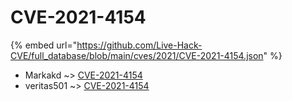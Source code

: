 # CVE-2021-4154
{% embed url="https://github.com/Live-Hack-CVE/full_database/blob/main/cves/2021/CVE-2021-4154.json" %}

* Markakd ~> [CVE-2021-4154](https://www.alice-snow.ru/2021/database/cve-2021-4154/cve-2021-4154-markakd)
* veritas501 ~> [CVE-2021-4154](https://www.alice-snow.ru/2021/database/cve-2021-4154/cve-2021-4154-veritas501)